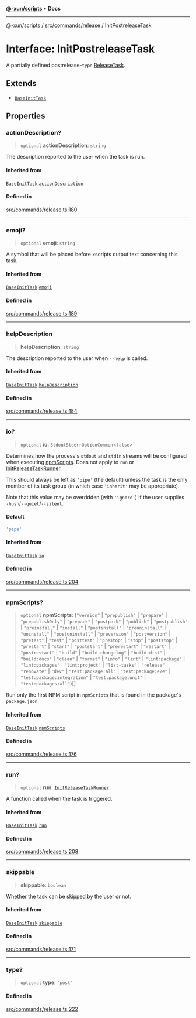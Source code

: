 [**@-xun/scripts**](../../../../README.md) • **Docs**

***

[@-xun/scripts](../../../../README.md) / [src/commands/release](../README.md) / InitPostreleaseTask

# Interface: InitPostreleaseTask

A partially defined postrelease-`type` [ReleaseTask](../type-aliases/ReleaseTask.md).

## Extends

- [`BaseInitTask`](BaseInitTask.md)

## Properties

### actionDescription?

> `optional` **actionDescription**: `string`

The description reported to the user when the task is run.

#### Inherited from

[`BaseInitTask`](BaseInitTask.md).[`actionDescription`](BaseInitTask.md#actiondescription)

#### Defined in

[src/commands/release.ts:180](https://github.com/Xunnamius/xscripts/blob/91915b63e10dd6449ad16f4202f487b34227194a/src/commands/release.ts#L180)

***

### emoji?

> `optional` **emoji**: `string`

A symbol that will be placed before xscripts output text concerning this
task.

#### Inherited from

[`BaseInitTask`](BaseInitTask.md).[`emoji`](BaseInitTask.md#emoji)

#### Defined in

[src/commands/release.ts:189](https://github.com/Xunnamius/xscripts/blob/91915b63e10dd6449ad16f4202f487b34227194a/src/commands/release.ts#L189)

***

### helpDescription

> **helpDescription**: `string`

The description reported to the user when `--help` is called.

#### Inherited from

[`BaseInitTask`](BaseInitTask.md).[`helpDescription`](BaseInitTask.md#helpdescription)

#### Defined in

[src/commands/release.ts:184](https://github.com/Xunnamius/xscripts/blob/91915b63e10dd6449ad16f4202f487b34227194a/src/commands/release.ts#L184)

***

### io?

> `optional` **io**: `StdoutStderrOptionCommon`\<`false`\>

Determines how the process's `stdout` and `stdin` streams will be
configured when executing [npmScripts](BaseInitTask.md#npmscripts). Does not apply to `run` or
[InitReleaseTaskRunner](../type-aliases/InitReleaseTaskRunner.md).

This should always be left as `'pipe'` (the default) unless the task is the
only member of its task group (in which case `'inherit'` may be
appropriate).

Note that this value may be overridden (with `'ignore'`) if the user
supplies `--hush`/`--quiet`/`--silent`.

#### Default

```ts
'pipe'
```

#### Inherited from

[`BaseInitTask`](BaseInitTask.md).[`io`](BaseInitTask.md#io)

#### Defined in

[src/commands/release.ts:204](https://github.com/Xunnamius/xscripts/blob/91915b63e10dd6449ad16f4202f487b34227194a/src/commands/release.ts#L204)

***

### npmScripts?

> `optional` **npmScripts**: (`"version"` \| `"prepublish"` \| `"prepare"` \| `"prepublishOnly"` \| `"prepack"` \| `"postpack"` \| `"publish"` \| `"postpublish"` \| `"preinstall"` \| `"install"` \| `"postinstall"` \| `"preuninstall"` \| `"uninstall"` \| `"postuninstall"` \| `"preversion"` \| `"postversion"` \| `"pretest"` \| `"test"` \| `"posttest"` \| `"prestop"` \| `"stop"` \| `"poststop"` \| `"prestart"` \| `"start"` \| `"poststart"` \| `"prerestart"` \| `"restart"` \| `"postrestart"` \| `"build"` \| `"build:changelog"` \| `"build:dist"` \| `"build:docs"` \| `"clean"` \| `"format"` \| `"info"` \| `"lint"` \| `"lint:package"` \| `"lint:packages"` \| `"lint:project"` \| `"list-tasks"` \| `"release"` \| `"renovate"` \| `"dev"` \| `"test:package:all"` \| `"test:package:e2e"` \| `"test:package:integration"` \| `"test:package:unit"` \| `"test:packages:all"`)[]

Run only the first NPM script in `npmScripts` that is found in the
package's `package.json`.

#### Inherited from

[`BaseInitTask`](BaseInitTask.md).[`npmScripts`](BaseInitTask.md#npmscripts)

#### Defined in

[src/commands/release.ts:176](https://github.com/Xunnamius/xscripts/blob/91915b63e10dd6449ad16f4202f487b34227194a/src/commands/release.ts#L176)

***

### run?

> `optional` **run**: [`InitReleaseTaskRunner`](../type-aliases/InitReleaseTaskRunner.md)

A function called when the task is triggered.

#### Inherited from

[`BaseInitTask`](BaseInitTask.md).[`run`](BaseInitTask.md#run)

#### Defined in

[src/commands/release.ts:208](https://github.com/Xunnamius/xscripts/blob/91915b63e10dd6449ad16f4202f487b34227194a/src/commands/release.ts#L208)

***

### skippable

> **skippable**: `boolean`

Whether the task can be skipped by the user or not.

#### Inherited from

[`BaseInitTask`](BaseInitTask.md).[`skippable`](BaseInitTask.md#skippable)

#### Defined in

[src/commands/release.ts:171](https://github.com/Xunnamius/xscripts/blob/91915b63e10dd6449ad16f4202f487b34227194a/src/commands/release.ts#L171)

***

### type?

> `optional` **type**: `"post"`

#### Defined in

[src/commands/release.ts:222](https://github.com/Xunnamius/xscripts/blob/91915b63e10dd6449ad16f4202f487b34227194a/src/commands/release.ts#L222)
